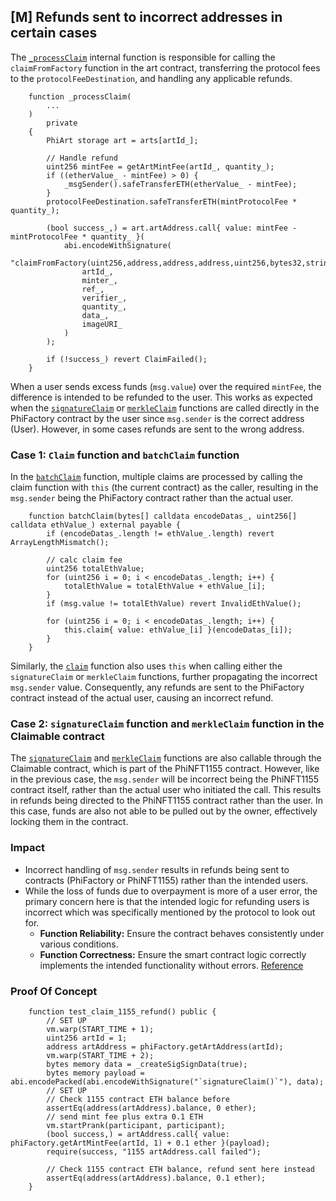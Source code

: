 ## [M] Refunds sent to incorrect addresses in certain cases

The [`_processClaim`](relative_path_091409:src/PhiFactory.sol#L723) internal function is responsible for calling the `claimFromFactory` function in the art contract, transferring the protocol fees to the `protocolFeeDestination`, and handling any applicable refunds.

```solidity
    function _processClaim(
        ...
    )
        private
    {
        PhiArt storage art = arts[artId_];

        // Handle refund
        uint256 mintFee = getArtMintFee(artId_, quantity_);
        if ((etherValue_ - mintFee) > 0) {
            _msgSender().safeTransferETH(etherValue_ - mintFee);
        }
        protocolFeeDestination.safeTransferETH(mintProtocolFee * quantity_);

        (bool success_,) = art.artAddress.call{ value: mintFee - mintProtocolFee * quantity_ }(
            abi.encodeWithSignature(
                "claimFromFactory(uint256,address,address,address,uint256,bytes32,string)",
                artId_,
                minter_,
                ref_,
                verifier_,
                quantity_,
                data_,
                imageURI_
            )
        );

        if (!success_) revert ClaimFailed();
    }
```

When a user sends excess funds (`msg.value`) over the required `mintFee`, the difference is intended to be refunded to the user. This works as expected when the [`signatureClaim`](relative_path_091409:src/PhiFactory.sol#L327) or [`merkleClaim`](relative_path_091409:src/PhiFactory.sol#L352) functions are called directly in the PhiFactory contract by the user since `msg.sender` is the correct address (User). However, in some cases refunds are sent to the wrong address.

### Case 1: `Claim` function and `batchClaim` function

In the [`batchClaim`](relative_path_091409:src/PhiFactory.sol#L308) function, multiple claims are processed by calling the claim function with `this` (the current contract) as the caller, resulting in the `msg.sender` being the PhiFactory contract rather than the actual user.

```solidity
    function batchClaim(bytes[] calldata encodeDatas_, uint256[] calldata ethValue_) external payable {
        if (encodeDatas_.length != ethValue_.length) revert ArrayLengthMismatch();

        // calc claim fee
        uint256 totalEthValue;
        for (uint256 i = 0; i < encodeDatas_.length; i++) {
            totalEthValue = totalEthValue + ethValue_[i];
        }
        if (msg.value != totalEthValue) revert InvalidEthValue();

        for (uint256 i = 0; i < encodeDatas_.length; i++) {
            this.claim{ value: ethValue_[i] }(encodeDatas_[i]);
        }
    }
```

Similarly, the [`claim`](relative_path_091409:src/PhiFactory.sol#L264) function also uses `this` when calling either the `signatureClaim` or `merkleClaim` functions, further propagating the incorrect `msg.sender` value. Consequently, any refunds are sent to the PhiFactory contract instead of the actual user, causing an incorrect refund.

### Case 2: `signatureClaim` function and `merkleClaim` function in the Claimable contract

The [`signatureClaim`](relative_path_091409:src/abstract/Claimable.sol#L22) and [`merkleClaim`](relative_path_091409:src/abstract/Claimable.sol#L47) functions are also callable through the Claimable contract, which is part of the PhiNFT1155 contract. However, like in the previous case, the `msg.sender` will be incorrect being the PhiNFT1155 contract itself, rather than the actual user who initiated the call. This results in refunds being directed to the PhiNFT1155 contract rather than the user. In this case, funds are also not able to be pulled out by the owner, effectively locking them in the contract.

### Impact

- Incorrect handling of `msg.sender` results in refunds being sent to contracts (PhiFactory or PhiNFT1155) rather than the intended users.
- While the loss of funds due to overpayment is more of a user error, the primary concern here is that the intended logic for refunding users is incorrect which was specifically mentioned by the protocol to look out for.
    - **Function Reliability:** Ensure the contract behaves consistently under various conditions.
    - **Function Correctness:** Ensure the smart contract logic correctly implements the intended functionality without errors.
    [Reference](https://github.com/code-423n4/2024-08-phi?tab=readme-ov-file#attack-ideas-where-to-focus-for-bugs)

### Proof Of Concept

```solidity
    function test_claim_1155_refund() public {
        // SET UP
        vm.warp(START_TIME + 1);
        uint256 artId = 1;
        address artAddress = phiFactory.getArtAddress(artId);
        vm.warp(START_TIME + 2);
        bytes memory data = _createSigSignData(true);
        bytes memory payload = abi.encodePacked(abi.encodeWithSignature("`signatureClaim()`"), data);
        // SET UP
        // Check 1155 contract ETH balance before
        assertEq(address(artAddress).balance, 0 ether);
        // send mint fee plus extra 0.1 ETH
        vm.startPrank(participant, participant);
        (bool success,) = artAddress.call{ value: phiFactory.getArtMintFee(artId, 1) + 0.1 ether }(payload);
        require(success, "1155 artAddress.call failed");

        // Check 1155 contract ETH balance, refund sent here instead
        assertEq(address(artAddress).balance, 0.1 ether);
    }
```



